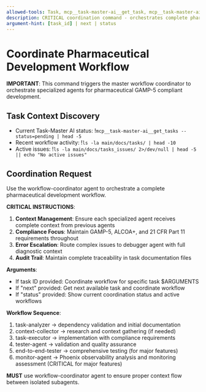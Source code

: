 ```yaml
---
allowed-tools: Task, mcp__task-master-ai__get_task, mcp__task-master-ai__set_task_status, mcp__task-master-ai__next_task
description: CRITICAL coordination command - orchestrates complete pharmaceutical development workflow using specialized agents
argument-hint: [task_id] | next | status
---
```


# Coordinate Pharmaceutical Development Workflow

**IMPORTANT**: This command triggers the master workflow coordinator to orchestrate specialized agents for pharmaceutical GAMP-5 compliant development.

## Task Context Discovery

- Current Task-Master AI status: !`mcp__task-master-ai__get_tasks --status=pending | head -5`
- Recent workflow activity: !`ls -la main/docs/tasks/ | head -10`
- Active issues: !`ls -la main/docs/tasks_issues/ 2>/dev/null | head -5 || echo "No active issues"`

## Coordination Request

Use the workflow-coordinator agent to orchestrate a complete pharmaceutical development workflow.

**CRITICAL INSTRUCTIONS**:
1. **Context Management**: Ensure each specialized agent receives complete context from previous agents
2. **Compliance Focus**: Maintain GAMP-5, ALCOA+, and 21 CFR Part 11 requirements throughout
3. **Error Escalation**: Route complex issues to debugger agent with full diagnostic context
4. **Audit Trail**: Maintain complete traceability in task documentation files

**Arguments**:
- If task ID provided: Coordinate workflow for specific task $ARGUMENTS
- If "next" provided: Get next available task and coordinate workflow
- If "status" provided: Show current coordination status and active workflows

**Workflow Sequence**:
1. task-analyzer → dependency validation and initial documentation
2. context-collector → research and context gathering (if needed)
3. task-executor → implementation with compliance requirements  
4. tester-agent → validation and quality assurance
5. end-to-end-tester → comprehensive testing (for major features)
6. monitor-agent → Phoenix observability analysis and monitoring assessment (CRITICAL for major features)

**MUST** use workflow-coordinator agent to ensure proper context flow between isolated subagents.
